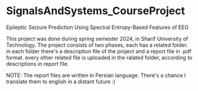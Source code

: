 # SignalsAndSystems_CourseProject
Epileptic Seizure Prediction Using Spectral Entropy-Based Features of EEG

This project was done during spring semester 2024, in Sharif University of Technology.
The project consists of two phases, each has a related folder. in each folder there's a description file of the project and a report file in .pdf format.
every other related file is uploaded in the ralated folder, according to descriptions in report file.

NOTE: The report files are written in Persian language. There's a chance I translate them to english in a distant future :)

